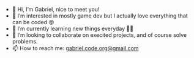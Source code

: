 - 👋 Hi, I’m Gabriel, nice to meet you!
- 👀 I’m interested in mostly game dev but I actually love everything that can be coded 😝
- 🌱 I’m currently learning new things everyday 🐱‍💻
- 💞️ I’m looking to collaborate on execited projects, and of course solve problems.
- 📫 How to reach me: gabriel.code.org@gmail.com

<!---
gabrielcoder/gabrielcoder is a ✨ special ✨ repository because its `README.md` (this file) appears on your GitHub profile.
You can click the Preview link to take a look at your changes.
--->
